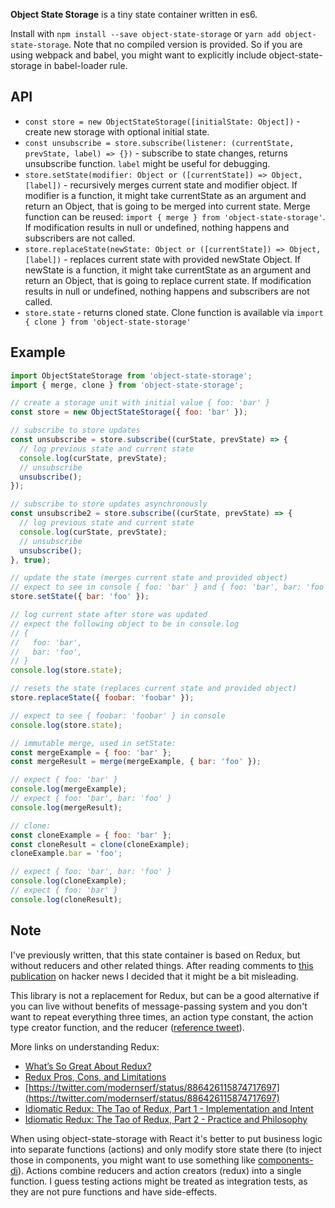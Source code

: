 **Object State Storage** is a tiny state container written in es6.

Install with `npm install --save object-state-storage` or `yarn add object-state-storage`. Note that no compiled version is provided. So if you are using webpack and babel, you might want to explicitly include object-state-storage in babel-loader rule.

## API

* `const store = new ObjectStateStorage([initialState: Object])` - create new storage with optional initial state.
* `const unsubscribe = store.subscribe(listener: (currentState, prevState, label) => {})` - subscribe to state changes, returns unsubscribe function. `label` might be useful for debugging.
* `store.setState(modifier: Object or ([currentState]) => Object, [label])` - recursively merges current state and modifier object. If modifier is a function, it might take currentState as an argument and return an Object, that is going to be merged into current state. Merge function can be reused: `import { merge } from 'object-state-storage'`. If modification results in null or undefined, nothing happens and subscribers are not called.
* `store.replaceState(newState: Object or ([currentState]) => Object, [label])` - replaces current state with provided newState Object. If newState is a function, it might take currentState as an argument and return an Object, that is going to replace current state. If modification results in null or undefined, nothing happens and subscribers are not called.
* `store.state` - returns cloned state. Clone function is available via `import { clone } from 'object-state-storage'`

## Example

```javascript
import ObjectStateStorage from 'object-state-storage';
import { merge, clone } from 'object-state-storage';

// create a storage unit with initial value { foo: 'bar' }
const store = new ObjectStateStorage({ foo: 'bar' });

// subscribe to store updates
const unsubscribe = store.subscribe((curState, prevState) => {
  // log previous state and current state
  console.log(curState, prevState);
  // unsubscribe
  unsubscribe();
});

// subscribe to store updates asynchronously
const unsubscribe2 = store.subscribe((curState, prevState) => {
  // log previous state and current state
  console.log(curState, prevState);
  // unsubscribe
  unsubscribe();
}, true);

// update the state (merges current state and provided object)
// expect to see in console { foo: 'bar' } and { foo: 'bar', bar: 'foo' }
store.setState({ bar: 'foo' });

// log current state after store was updated
// expect the following object to be in console.log
// {
//   foo: 'bar',
//   bar: 'foo',
// }
console.log(store.state);

// resets the state (replaces current state and provided object)
store.replaceState({ foobar: 'foobar' });

// expect to see { foobar: 'foobar' } in console
console.log(store.state);

// immutable merge, used in setState:
const mergeExample = { foo: 'bar' };
const mergeResult = merge(mergeExample, { bar: 'foo' });

// expect { foo: 'bar' }
console.log(mergeExample);
// expect { foo: 'bar', bar: 'foo' }
console.log(mergeResult);

// clone:
const cloneExample = { foo: 'bar' };
const cloneResult = clone(cloneExample);
cloneExample.bar = 'foo';

// expect { foo: 'bar', bar: 'foo' }
console.log(cloneExample);
// expect { foo: 'bar' }
console.log(cloneResult);
```

## Note

I've previously written, that this state container is based on Redux, but without reducers and other related things. After reading comments to [this publication](https://news.ycombinator.com/item?id=15519059) on hacker news I decided that it might be a bit misleading.

This library is not a replacement for Redux, but can be a good alternative if you can live without benefits of message-passing system and you don't want to repeat everything three times, an action type constant, the action type creator function, and the reducer ([reference tweet](https://twitter.com/modernserf/status/884882364379385858)).

More links on understanding Redux:

* [What’s So Great About Redux?](https://medium.freecodecamp.org/whats-so-great-about-redux-ac16f1cc0f8b)
* [Redux Pros, Cons, and Limitations](https://storify.com/acemarke/redux-pros-cons-and-limitations)
* [https://twitter.com/modernserf/status/886426115874717697](https://twitter.com/modernserf/status/886426115874717697)
* [Idiomatic Redux: The Tao of Redux, Part 1 - Implementation and Intent](http://blog.isquaredsoftware.com/2017/05/idiomatic-redux-tao-of-redux-part-1/)
* [Idiomatic Redux: The Tao of Redux, Part 2 - Practice and Philosophy](http://blog.isquaredsoftware.com/2017/05/idiomatic-redux-tao-of-redux-part-2/)

When using object-state-storage with React it's better to put business logic into separate functions (actions) and only modify store state there (to inject those in components, you might want to use something like [components-di](https://github.com/vadirn/components-di)). Actions combine reducers and action creators (redux) into a single function. I guess testing actions might be treated as integration tests, as they are not pure functions and have side-effects.
